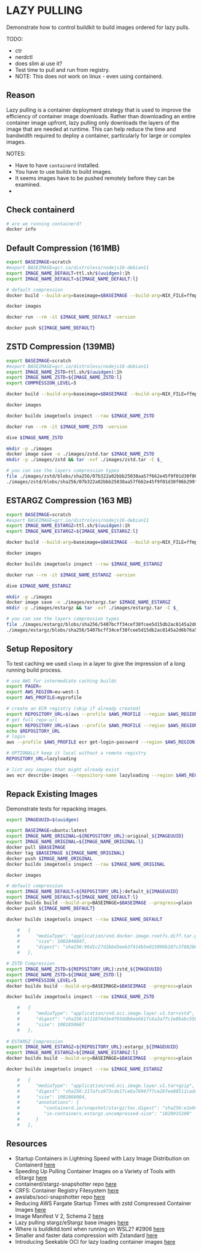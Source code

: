 # LAZY PULLING

Demonstrate how to control buildkit to build images ordered for lazy pulls.  

TODO:

* ctr
* nerdctl
* does slim ai use it?
* Test time to pull and run from registry.
* NOTE: This does not work on linux - even using containerd.

## Reason

Lazy pulling is a container deployment strategy that is used to improve the efficiency of container image downloads. Rather than downloading an entire container image upfront, lazy pulling only downloads the layers of the image that are needed at runtime. This can help reduce the time and bandwidth required to deploy a container, particularly for large or complex images.  

NOTES:

* Have to have `containerd` installed.  
* You have to use buildx to build images.
* It seems images have to be pushed remotely before they can be examined.  
* 

## Check containerd

```sh
# are we running containerd?
docker info
```

## Default Compression (161MB)

```bash
export BASEIMAGE=scratch
#export BASEIMAGE=gcr.io/distroless/nodejs16-debian11
export IMAGE_NAME_DEFAULT=ttl.sh/$(uuidgen):1h
export IMAGE_NAME_DEFAULT=${IMAGE_NAME_DEFAULT:l}

# default compression
docker build --build-arg=baseimage=$BASEIMAGE --build-arg=NIX_FILE=ffmpeg-full.nix --build-arg=PROGRAM_FILE=ffmpeg --progress=plain -f Dockerfile.ffmpeg --target PRODUCTION -t ${IMAGE_NAME_DEFAULT} .

docker images

docker run --rm -it $IMAGE_NAME_DEFAULT -version       

docker push ${IMAGE_NAME_DEFAULT}
```

## ZSTD Compression (139MB)

```bash
export BASEIMAGE=scratch
#export BASEIMAGE=gcr.io/distroless/nodejs16-debian11
export IMAGE_NAME_ZSTD=ttl.sh/$(uuidgen):1h
export IMAGE_NAME_ZSTD=${IMAGE_NAME_ZSTD:l}
export COMPRESSION_LEVEL=5

docker build --build-arg=baseimage=$BASEIMAGE --build-arg=NIX_FILE=ffmpeg-full.nix --build-arg=PROGRAM_FILE=ffmpeg --progress=plain -f Dockerfile.ffmpeg --target PRODUCTION --output type=image,name=$IMAGE_NAME_ZSTD,oci-mediatypes=true,compression=zstd,compression-level=$COMPRESSION_LEVEL,force-compression=true,push=true .

docker images

docker buildx imagetools inspect --raw $IMAGE_NAME_ZSTD

docker run --rm -it $IMAGE_NAME_ZSTD -version       

dive $IMAGE_NAME_ZSTD

mkdir -p ./images
docker image save -o ./images/zstd.tar $IMAGE_NAME_ZSTD
mkdir -p ./images/zstd && tar -xvf ./images/zstd.tar -C $_

# you can see the layers compression types
file ./images/zstd/blobs/sha256/07b322a02bbb25038aa57f662e45f9f01d30f06b299f156749ca3a1f515f60af 
./images/zstd/blobs/sha256/07b322a02bbb25038aa57f662e45f9f01d30f06b299f156749ca3a1f515f60af: Zstandard compressed data (v0.8+), Dictionary ID: None
```

## ESTARGZ Compression (163 MB)

```bash
export BASEIMAGE=scratch
#export BASEIMAGE=gcr.io/distroless/nodejs16-debian11
export IMAGE_NAME_ESTARGZ=ttl.sh/$(uuidgen):1h
export IMAGE_NAME_ESTARGZ=${IMAGE_NAME_ESTARGZ:l}

docker build --build-arg=baseimage=$BASEIMAGE --build-arg=NIX_FILE=ffmpeg-full.nix --build-arg=PROGRAM_FILE=ffmpeg --progress=plain -f Dockerfile.ffmpeg --target PRODUCTION --output type=image,name=$IMAGE_NAME_ESTARGZ,oci-mediatypes=true,compression=estargz,force-compression=true,push=true .

docker images

docker buildx imagetools inspect --raw $IMAGE_NAME_ESTARGZ

docker run --rm -it $IMAGE_NAME_ESTARGZ -version       

dive $IMAGE_NAME_ESTARGZ

mkdir -p ./images
docker image save -o ./images/estargz.tar $IMAGE_NAME_ESTARGZ
mkdir -p ./images/estargz && tar -xvf ./images/estargz.tar -C $_

# you can see the layers compression types
file ./images/estargz/blobs/sha256/5407bcff34cef38fcee5d15db2ac8145a2d6b76a580a9ed96c18c2bdab28a1a3 
./images/estargz/blobs/sha256/5407bcff34cef38fcee5d15db2ac8145a2d6b76a580a9ed96c18c2bdab28a1a3: gzip compressed data, original size modulo 2^32 0
```

## Setup Repository

To test caching we used `sleep` in a layer to give the impression of a long running build process.  

```sh
# use AWS for intermediate caching builds
export PAGER=
export AWS_REGION=eu-west-1
export AWS_PROFILE=myprofile

# create an ECR registry (skip if already created)
export REPOSITORY_URL=$(aws --profile $AWS_PROFILE --region $AWS_REGION ecr create-repository --repository-name lazyloading  | jq -r .repository.repositoryUri)
# get full repo-url
export REPOSITORY_URL=$(aws --profile $AWS_PROFILE --region $AWS_REGION ecr describe-repositories --repository-name lazyloading | jq -r '.repositories[0].repositoryUri')
echo $REPOSITORY_URL
# login
aws --profile $AWS_PROFILE ecr get-login-password --region $AWS_REGION | docker login --username AWS --password-stdin "$REPOSITORY_URL"

# OPTIONALLY keep it local without a remote registry
REPOSITORY_URL=lazyloading

# list any images that might already exist
aws ecr describe-images --repository-name lazyloading --region $AWS_REGION   
```

## Repack Existing Images

Demonstrate tests for repacking images.  

```sh
export IMAGEUUID=$(uuidgen)

export BASEIMAGE=ubuntu:latest
export IMAGE_NAME_ORIGINAL=${REPOSITORY_URL}:original_${IMAGEUUID}
export IMAGE_NAME_ORIGINAL=${IMAGE_NAME_ORIGINAL:l}
docker pull $BASEIMAGE
docker tag $BASEIMAGE ${IMAGE_NAME_ORIGINAL}
docker push $IMAGE_NAME_ORIGINAL
docker buildx imagetools inspect --raw $IMAGE_NAME_ORIGINAL  

docker images 

# default compression
export IMAGE_NAME_DEFAULT=${REPOSITORY_URL}:default_${IMAGEUUID}
export IMAGE_NAME_DEFAULT=${IMAGE_NAME_DEFAULT:l}
docker buildx build --build-arg=BASEIMAGE=$BASEIMAGE --progress=plain -f Dockerfile.repack --target PRODUCTION -t ${IMAGE_NAME_DEFAULT} .
docker push ${IMAGE_NAME_DEFAULT}

docker buildx imagetools inspect --raw $IMAGE_NAME_DEFAULT    

    #   {
    #      "mediaType": "application/vnd.docker.image.rootfs.diff.tar.gzip",
    #      "size": 1002846847,
    #      "digest": "sha256:96d1c27d1bbd3eeb3f414b5e015096b187c3f882867a2b2e5029e8a9298b1e6a"
    #   },

# ZSTD Compression
export IMAGE_NAME_ZSTD=${REPOSITORY_URL}:zstd_${IMAGEUUID}
export IMAGE_NAME_ZSTD=${IMAGE_NAME_ZSTD:l}
export COMPRESSION_LEVEL=5
docker buildx build --build-arg=BASEIMAGE=$BASEIMAGE --progress=plain -f Dockerfile.repack --target PRODUCTION --output type=image,name=$IMAGE_NAME_ZSTD,oci-mediatypes=true,compression=zstd,compression-level=$COMPRESSION_LEVEL,force-compression=true,push=true .

docker buildx imagetools inspect --raw $IMAGE_NAME_ZSTD  

    #   {
    #      "mediaType": "application/vnd.oci.image.layer.v1.tar+zstd",
    #      "digest": "sha256:b111874d3e4f93ddb6ee661fc6a3a7fc1e8babc550e554a2dbc8366fee1d54cf",
    #      "size": 1001850667
    #   },
    
# ESTARGZ Compression
export IMAGE_NAME_ESTARGZ=${REPOSITORY_URL}:estargz_${IMAGEUUID}
export IMAGE_NAME_ESTARGZ=${IMAGE_NAME_ESTARGZ:l}
docker buildx build --build-arg=BASEIMAGE=$BASEIMAGE --progress=plain -f Dockerfile.repack --target PRODUCTION --output type=image,name=$IMAGE_NAME_ESTARGZ,oci-mediatypes=true,compression=estargz,force-compression=true,push=true .

docker buildx imagetools inspect --raw $IMAGE_NAME_ESTARGZ  

    #   {
    #      "mediaType": "application/vnd.oci.image.layer.v1.tar+gzip",
    #      "digest": "sha256:217afca973cde17ce6a76947f7ce26fee80511cadacd2b78d71091c1994ec25f",
    #      "size": 1002866004,
    #      "annotations": {
    #         "containerd.io/snapshot/stargz/toc.digest": "sha256:e1e94312db2f6de0e435dfef9c25d0c4d633d22e89561271485f6cdb985cfc82",
    #         "io.containers.estargz.uncompressed-size": "1020915200"
    #      }
    #   },
```

## Resources

* Startup Containers in Lightning Speed with Lazy Image Distribution on Containerd [here](https://medium.com/nttlabs/startup-containers-in-lightning-speed-with-lazy-image-distribution-on-containerd-243d94522361)
* Speeding Up Pulling Container Images on a Variety of Tools with eStargz [here](https://medium.com/nttlabs/lazy-pulling-estargz-ef35812d73de)
* containerd/stargz-snapshotter repo [here](https://github.com/containerd/stargz-snapshotter)
* CRFS: Container Registry Filesystem [here](https://github.com/google/crfs)
* awslabs/soci-snapshotter repo [here](https://github.com/awslabs/soci-snapshotter)  
* Reducing AWS Fargate Startup Times with zstd Compressed Container Images [here](https://aws.amazon.com/blogs/containers/reducing-aws-fargate-startup-times-with-zstd-compressed-container-images/)
* Image Manifest V 2, Schema 2 [here](https://docs.docker.com/registry/spec/manifest-v2-2/)
* Lazy pulling stargz/eStargz base images [here](https://github.com/moby/buildkit/blob/master/docs/stargz-estargz.md)
* Where is buildkitd.toml when running on WSL2? #2906 [here](https://github.com/moby/buildkit/issues/2906)
* Smaller and faster data compression with Zstandard [here](https://engineering.fb.com/2016/08/31/core-data/smaller-and-faster-data-compression-with-zstandard/)  
* Introducing Seekable OCI for lazy loading container images [here](https://aws.amazon.com/about-aws/whats-new/2022/09/introducing-seekable-oci-lazy-loading-container-images/)
